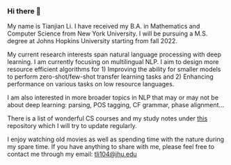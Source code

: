 ### Hi there 👋 
My name is Tianjian Li. I have received my B.A. in Mathematics and Computer Science from New York University. I will be pursuing a M.S. degree at Johns Hopkins University starting from fall 2022.

My current research interests span natural language processing with deep learning. I am currently focusing on multilingual NLP. I aim to design more resource efficient algorithms for 1) Improving the ability for smaller models to perform zero-shot/few-shot transfer learning tasks and 2) Enhancing  performance on various tasks on low resource languages. 

I am also interested in more broader topics in NLP that may or may not be about deep learning: parsing, POS tagging, CF grammar, phase alignment...

There is a list of wonderful CS courses and my study notes under [this](https://github.com/truthbutcher/studymaterials) repository which I will try to update regularly.

I enjoy watching old movies as well as spending time with the nature during my spare time. 
If you have anything to share with me, please feel free to contact me through my email: tli104@jhu.edu


